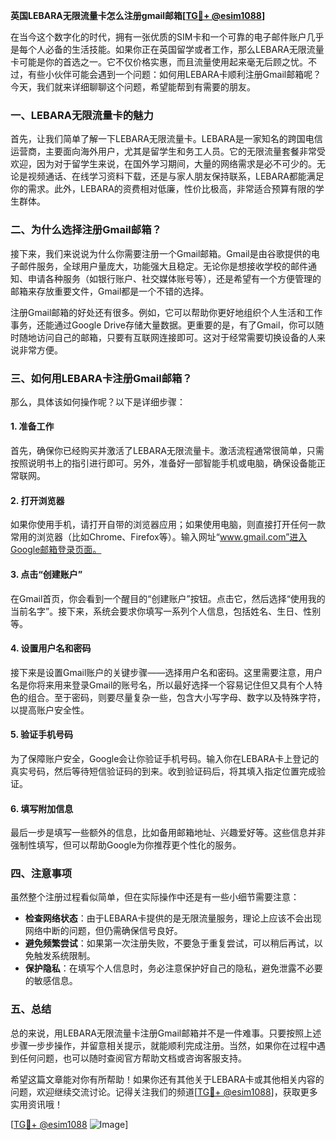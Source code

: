 **英国LEBARA无限流量卡怎么注册gmail邮箱[[TG💪+ @esim1088](https://t.me/s/esim1088)]**

在当今这个数字化的时代，拥有一张优质的SIM卡和一个可靠的电子邮件账户几乎是每个人必备的生活技能。如果你正在英国留学或者工作，那么LEBARA无限流量卡可能是你的首选之一。它不仅价格实惠，而且流量使用起来毫无后顾之忧。不过，有些小伙伴可能会遇到一个问题：如何用LEBARA卡顺利注册Gmail邮箱呢？今天，我们就来详细聊聊这个问题，希望能帮到有需要的朋友。

### 一、LEBARA无限流量卡的魅力

首先，让我们简单了解一下LEBARA无限流量卡。LEBARA是一家知名的跨国电信运营商，主要面向海外用户，尤其是留学生和务工人员。它的无限流量套餐非常受欢迎，因为对于留学生来说，在国外学习期间，大量的网络需求是必不可少的。无论是视频通话、在线学习资料下载，还是与家人朋友保持联系，LEBARA都能满足你的需求。此外，LEBARA的资费相对低廉，性价比极高，非常适合预算有限的学生群体。

### 二、为什么选择注册Gmail邮箱？

接下来，我们来说说为什么你需要注册一个Gmail邮箱。Gmail是由谷歌提供的电子邮件服务，全球用户量庞大，功能强大且稳定。无论你是想接收学校的邮件通知、申请各种服务（如银行账户、社交媒体账号等），还是希望有一个方便管理的邮箱来存放重要文件，Gmail都是一个不错的选择。

注册Gmail邮箱的好处还有很多。例如，它可以帮助你更好地组织个人生活和工作事务，还能通过Google Drive存储大量数据。更重要的是，有了Gmail，你可以随时随地访问自己的邮箱，只要有互联网连接即可。这对于经常需要切换设备的人来说非常方便。

### 三、如何用LEBARA卡注册Gmail邮箱？

那么，具体该如何操作呢？以下是详细步骤：

#### 1. 准备工作

首先，确保你已经购买并激活了LEBARA无限流量卡。激活流程通常很简单，只需按照说明书上的指引进行即可。另外，准备好一部智能手机或电脑，确保设备能正常联网。

#### 2. 打开浏览器

如果你使用手机，请打开自带的浏览器应用；如果使用电脑，则直接打开任何一款常用的浏览器（比如Chrome、Firefox等）。输入网址“www.gmail.com”进入Google邮箱登录页面。

#### 3. 点击“创建账户”

在Gmail首页，你会看到一个醒目的“创建账户”按钮。点击它，然后选择“使用我的当前名字”。接下来，系统会要求你填写一系列个人信息，包括姓名、生日、性别等。

#### 4. 设置用户名和密码

接下来是设置Gmail账户的关键步骤——选择用户名和密码。这里需要注意，用户名是你将来用来登录Gmail的账号名，所以最好选择一个容易记住但又具有个人特色的组合。至于密码，则要尽量复杂一些，包含大小写字母、数字以及特殊字符，以提高账户安全性。

#### 5. 验证手机号码

为了保障账户安全，Google会让你验证手机号码。输入你在LEBARA卡上登记的真实号码，然后等待短信验证码的到来。收到验证码后，将其填入指定位置完成验证。

#### 6. 填写附加信息

最后一步是填写一些额外的信息，比如备用邮箱地址、兴趣爱好等。这些信息并非强制性填写，但可以帮助Google为你推荐更个性化的服务。

### 四、注意事项

虽然整个注册过程看似简单，但在实际操作中还是有一些小细节需要注意：

- **检查网络状态**：由于LEBARA卡提供的是无限流量服务，理论上应该不会出现网络中断的问题，但仍需确保信号良好。
- **避免频繁尝试**：如果第一次注册失败，不要急于重复尝试，可以稍后再试，以免触发系统限制。
- **保护隐私**：在填写个人信息时，务必注意保护好自己的隐私，避免泄露不必要的敏感信息。

### 五、总结

总的来说，用LEBARA无限流量卡注册Gmail邮箱并不是一件难事。只要按照上述步骤一步步操作，并留意相关提示，就能顺利完成注册。当然，如果你在过程中遇到任何问题，也可以随时查阅官方帮助文档或咨询客服支持。

希望这篇文章能对你有所帮助！如果你还有其他关于LEBARA卡或其他相关内容的问题，欢迎继续交流讨论。记得关注我们的频道[[TG💪+ @esim1088](https://t.me/s/esim1088)]，获取更多实用资讯哦！

[[TG💪+ @esim1088](https://t.me/s/esim1088) ![Image](https://i.postimg.cc/4NQfJmqS/Snipaste-2025-05-13-00-14-12.png)]
